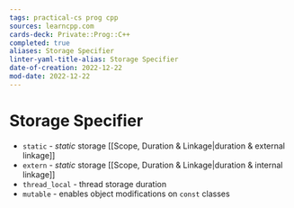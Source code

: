 ```yaml
---
tags: practical-cs prog cpp
sources: learncpp.com
cards-deck: Private::Prog::C++
completed: true
aliases: Storage Specifier
linter-yaml-title-alias: Storage Specifier
date-of-creation: 2022-12-22
mod-date: 2022-12-22
---
```


# Storage Specifier
- `static` - *static* storage [[Scope, Duration & Linkage|duration & external linkage]]
- `extern` - *static* storage [[Scope, Duration & Linkage|duration & internal linkage]]
- `thread_local` - thread storage duration
- `mutable` - enables object modifications on `const` classes
